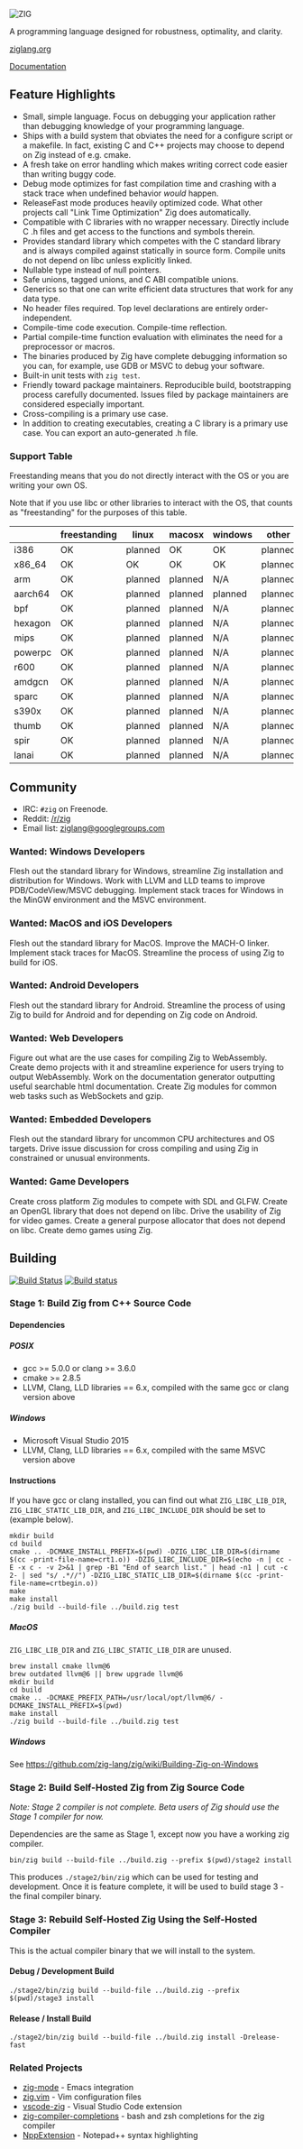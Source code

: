 ![ZIG](http://ziglang.org/zig-logo.svg)

A programming language designed for robustness, optimality, and
clarity.

[ziglang.org](http://ziglang.org)

[Documentation](http://ziglang.org/documentation/master/)

## Feature Highlights

 * Small, simple language. Focus on debugging your application rather than
   debugging knowledge of your programming language.
 * Ships with a build system that obviates the need for a configure script
   or a makefile. In fact, existing C and C++ projects may choose to depend on
   Zig instead of e.g. cmake.
 * A fresh take on error handling which makes writing correct code easier than
   writing buggy code.
 * Debug mode optimizes for fast compilation time and crashing with a stack trace
   when undefined behavior *would* happen.
 * ReleaseFast mode produces heavily optimized code. What other projects call
   "Link Time Optimization" Zig does automatically.
 * Compatible with C libraries with no wrapper necessary. Directly include
   C .h files and get access to the functions and symbols therein.
 * Provides standard library which competes with the C standard library and is
   always compiled against statically in source form. Compile units do not
   depend on libc unless explicitly linked.
 * Nullable type instead of null pointers.
 * Safe unions, tagged unions, and C ABI compatible unions.
 * Generics so that one can write efficient data structures that work for any
   data type.
 * No header files required. Top level declarations are entirely
   order-independent.
 * Compile-time code execution. Compile-time reflection.
 * Partial compile-time function evaluation with eliminates the need for
   a preprocessor or macros.
 * The binaries produced by Zig have complete debugging information so you can,
   for example, use GDB or MSVC to debug your software.
 * Built-in unit tests with `zig test`.
 * Friendly toward package maintainers. Reproducible build, bootstrapping
   process carefully documented. Issues filed by package maintainers are
   considered especially important.
 * Cross-compiling is a primary use case.
 * In addition to creating executables, creating a C library is a primary use
   case. You can export an auto-generated .h file.

### Support Table

Freestanding means that you do not directly interact with the OS
or you are writing your own OS.

Note that if you use libc or other libraries to interact with the OS,
that counts as "freestanding" for the purposes of this table.

|             | freestanding | linux   | macosx  | windows | other   |
|-------------|--------------|---------|---------|---------|---------|
|i386         | OK           | planned | OK      | OK      | planned |
|x86_64       | OK           | OK      | OK      | OK      | planned |
|arm          | OK           | planned | planned | N/A     | planned |
|aarch64      | OK           | planned | planned | planned | planned |
|bpf          | OK           | planned | planned | N/A     | planned |
|hexagon      | OK           | planned | planned | N/A     | planned |
|mips         | OK           | planned | planned | N/A     | planned |
|powerpc      | OK           | planned | planned | N/A     | planned |
|r600         | OK           | planned | planned | N/A     | planned |
|amdgcn       | OK           | planned | planned | N/A     | planned |
|sparc        | OK           | planned | planned | N/A     | planned |
|s390x        | OK           | planned | planned | N/A     | planned |
|thumb        | OK           | planned | planned | N/A     | planned |
|spir         | OK           | planned | planned | N/A     | planned |
|lanai        | OK           | planned | planned | N/A     | planned |

## Community

 * IRC: `#zig` on Freenode.
 * Reddit: [/r/zig](https://www.reddit.com/r/zig)
 * Email list: [ziglang@googlegroups.com](https://groups.google.com/forum/#!forum/ziglang)

### Wanted: Windows Developers

Flesh out the standard library for Windows, streamline Zig installation and
distribution for Windows. Work with LLVM and LLD teams to improve
PDB/CodeView/MSVC debugging. Implement stack traces for Windows in the MinGW
environment and the MSVC environment.

### Wanted: MacOS and iOS Developers

Flesh out the standard library for MacOS. Improve the MACH-O linker. Implement
stack traces for MacOS. Streamline the process of using Zig to build for
iOS.

### Wanted: Android Developers

Flesh out the standard library for Android. Streamline the process of using
Zig to build for Android and for depending on Zig code on Android.

### Wanted: Web Developers

Figure out what are the use cases for compiling Zig to WebAssembly. Create demo
projects with it and streamline experience for users trying to output
WebAssembly. Work on the documentation generator outputting useful searchable html
documentation. Create Zig modules for common web tasks such as WebSockets and gzip.

### Wanted: Embedded Developers

Flesh out the standard library for uncommon CPU architectures and OS targets.
Drive issue discussion for cross compiling and using Zig in constrained
or unusual environments.

### Wanted: Game Developers

Create cross platform Zig modules to compete with SDL and GLFW. Create an
OpenGL library that does not depend on libc. Drive the usability of Zig
for video games. Create a general purpose allocator that does not depend on
libc. Create demo games using Zig.

## Building

[![Build Status](https://travis-ci.org/zig-lang/zig.svg?branch=master)](https://travis-ci.org/zig-lang/zig)
[![Build status](https://ci.appveyor.com/api/projects/status/4t80mk2dmucrc38i/branch/master?svg=true)](https://ci.appveyor.com/project/andrewrk/zig-d3l86/branch/master)

### Stage 1: Build Zig from C++ Source Code

#### Dependencies

##### POSIX

 * gcc >= 5.0.0 or clang >= 3.6.0
 * cmake >= 2.8.5
 * LLVM, Clang, LLD libraries == 6.x, compiled with the same gcc or clang version above

##### Windows

 * Microsoft Visual Studio 2015
 * LLVM, Clang, LLD libraries == 6.x, compiled with the same MSVC version above

#### Instructions

If you have gcc or clang installed, you can find out what `ZIG_LIBC_LIB_DIR`,
`ZIG_LIBC_STATIC_LIB_DIR`, and `ZIG_LIBC_INCLUDE_DIR` should be set to
(example below).

```
mkdir build
cd build
cmake .. -DCMAKE_INSTALL_PREFIX=$(pwd) -DZIG_LIBC_LIB_DIR=$(dirname $(cc -print-file-name=crt1.o)) -DZIG_LIBC_INCLUDE_DIR=$(echo -n | cc -E -x c - -v 2>&1 | grep -B1 "End of search list." | head -n1 | cut -c 2- | sed "s/ .*//") -DZIG_LIBC_STATIC_LIB_DIR=$(dirname $(cc -print-file-name=crtbegin.o))
make
make install
./zig build --build-file ../build.zig test
```

##### MacOS

`ZIG_LIBC_LIB_DIR` and `ZIG_LIBC_STATIC_LIB_DIR` are unused.

```
brew install cmake llvm@6
brew outdated llvm@6 || brew upgrade llvm@6
mkdir build
cd build
cmake .. -DCMAKE_PREFIX_PATH=/usr/local/opt/llvm@6/ -DCMAKE_INSTALL_PREFIX=$(pwd)
make install
./zig build --build-file ../build.zig test
```

##### Windows

See https://github.com/zig-lang/zig/wiki/Building-Zig-on-Windows

### Stage 2: Build Self-Hosted Zig from Zig Source Code

*Note: Stage 2 compiler is not complete. Beta users of Zig should use the
Stage 1 compiler for now.*

Dependencies are the same as Stage 1, except now you have a working zig compiler.

```
bin/zig build --build-file ../build.zig --prefix $(pwd)/stage2 install
```

This produces `./stage2/bin/zig` which can be used for testing and development.
Once it is feature complete, it will be used to build stage 3 - the final compiler
binary.

### Stage 3: Rebuild Self-Hosted Zig Using the Self-Hosted Compiler

This is the actual compiler binary that we will install to the system.

#### Debug / Development Build

```
./stage2/bin/zig build --build-file ../build.zig --prefix $(pwd)/stage3 install
```

#### Release / Install Build

```
./stage2/bin/zig build --build-file ../build.zig install -Drelease-fast
```

### Related Projects

 * [zig-mode](https://github.com/AndreaOrru/zig-mode) - Emacs integration
 * [zig.vim](https://github.com/zig-lang/zig.vim) - Vim configuration files
 * [vscode-zig](https://github.com/zig-lang/vscode-zig) - Visual Studio Code extension
 * [zig-compiler-completions](https://github.com/tiehuis/zig-compiler-completions) - bash and zsh completions for the zig compiler
 * [NppExtension](https://github.com/ice1000/NppExtension) - Notepad++ syntax highlighting
